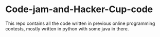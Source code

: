 Code-jam-and-Hacker-Cup-code
============================

This repo contains all the code written in previous online programming contests, mostly written in python with some java in there. 
